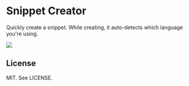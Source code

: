# Snippet Creator

Quickly create a snippet. While creating, it auto-detects which language you're using.

![](./screenshot.gif)

## License

MIT. See LICENSE.
